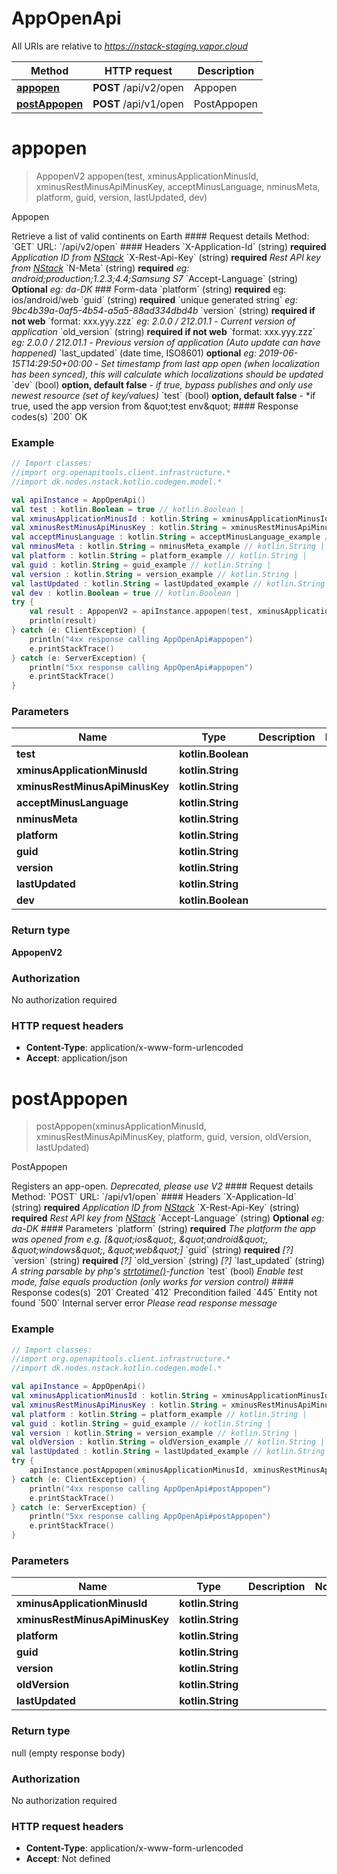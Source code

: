 # AppOpenApi

All URIs are relative to *https://nstack-staging.vapor.cloud*

Method | HTTP request | Description
------------- | ------------- | -------------
[**appopen**](AppOpenApi.md#appopen) | **POST** /api/v2/open | Appopen
[**postAppopen**](AppOpenApi.md#postAppopen) | **POST** /api/v1/open | PostAppopen


<a name="appopen"></a>
# **appopen**
> AppopenV2 appopen(test, xminusApplicationMinusId, xminusRestMinusApiMinusKey, acceptMinusLanguage, nminusMeta, platform, guid, version, lastUpdated, dev)

Appopen

Retrieve a list of valid continents on Earth  #### Request details Method:    &#x60;GET&#x60;  URL:    &#x60;/api/v2/open&#x60;  #### Headers  &#x60;X-Application-Id&#x60; (string) **required** _Application ID from [NStack](https://nstack.io)_  &#x60;X-Rest-Api-Key&#x60; (string) **required** _Rest API key from [NStack](https://nstack.io)_  &#x60;N-Meta&#x60; (string) **required** _eg: android;production;1.2.3;4.4;Samsung S7_  &#x60;Accept-Language&#x60; (string) **Optional** _eg: da-DK_  ### Form-data  &#x60;platform&#x60; (string) **required** eg: ios/android/web  &#x60;guid&#x60; (string) **required** &#x60;unique generated string&#x60; *eg: 9bc4b39a-0af5-4b54-a5a5-88ad334dbd4b*  &#x60;version&#x60; (string) **required if not web** &#x60;format: xxx.yyy.zzz&#x60; *eg: 2.0.0 / 212.01.1*  - *Current version of application*  &#x60;old_version&#x60; (string) **required if not web** &#x60;format: xxx.yyy.zzz&#x60; *eg: 2.0.0 / 212.01.1*  - *Previous version of application (Auto update can have happened)*  &#x60;last_updated&#x60; (date time, ISO8601) **optional** *eg: 2019-06-15T14:29:50+00:00*  - *Set timestamp from last app open (when localization has been synced), this will calculate which localizations should be updated*  &#x60;dev&#x60; (bool) **option, default false**  - *if true, bypass publishes and only use newest resource (set of key/values)*   &#x60;test&#x60; (bool) **option, default false**  - *if true, used the app version from \&quot;test env\&quot;    #### Response codes(s) &#x60;200&#x60; OK

### Example
```kotlin
// Import classes:
//import org.openapitools.client.infrastructure.*
//import dk.nodes.nstack.kotlin.codegen.model.*

val apiInstance = AppOpenApi()
val test : kotlin.Boolean = true // kotlin.Boolean | 
val xminusApplicationMinusId : kotlin.String = xminusApplicationMinusId_example // kotlin.String | 
val xminusRestMinusApiMinusKey : kotlin.String = xminusRestMinusApiMinusKey_example // kotlin.String | 
val acceptMinusLanguage : kotlin.String = acceptMinusLanguage_example // kotlin.String | 
val nminusMeta : kotlin.String = nminusMeta_example // kotlin.String | 
val platform : kotlin.String = platform_example // kotlin.String | 
val guid : kotlin.String = guid_example // kotlin.String | 
val version : kotlin.String = version_example // kotlin.String | 
val lastUpdated : kotlin.String = lastUpdated_example // kotlin.String | 
val dev : kotlin.Boolean = true // kotlin.Boolean | 
try {
    val result : AppopenV2 = apiInstance.appopen(test, xminusApplicationMinusId, xminusRestMinusApiMinusKey, acceptMinusLanguage, nminusMeta, platform, guid, version, lastUpdated, dev)
    println(result)
} catch (e: ClientException) {
    println("4xx response calling AppOpenApi#appopen")
    e.printStackTrace()
} catch (e: ServerException) {
    println("5xx response calling AppOpenApi#appopen")
    e.printStackTrace()
}
```

### Parameters

Name | Type | Description  | Notes
------------- | ------------- | ------------- | -------------
 **test** | **kotlin.Boolean**|  |
 **xminusApplicationMinusId** | **kotlin.String**|  |
 **xminusRestMinusApiMinusKey** | **kotlin.String**|  |
 **acceptMinusLanguage** | **kotlin.String**|  |
 **nminusMeta** | **kotlin.String**|  |
 **platform** | **kotlin.String**|  |
 **guid** | **kotlin.String**|  |
 **version** | **kotlin.String**|  |
 **lastUpdated** | **kotlin.String**|  |
 **dev** | **kotlin.Boolean**|  |

### Return type

**AppopenV2**

### Authorization

No authorization required

### HTTP request headers

 - **Content-Type**: application/x-www-form-urlencoded
 - **Accept**: application/json

<a name="postAppopen"></a>
# **postAppopen**
> postAppopen(xminusApplicationMinusId, xminusRestMinusApiMinusKey, platform, guid, version, oldVersion, lastUpdated)

PostAppopen

Registers an app-open.  _Deprecated, please use V2_  #### Request details Method: &#x60;POST&#x60;  URL: &#x60;/api/v1/open&#x60;  #### Headers &#x60;X-Application-Id&#x60; (string) **required** _Application ID from [NStack](https://nstack.io)_  &#x60;X-Rest-Api-Key&#x60; (string) **required** _Rest API key from [NStack](https://nstack.io)_  &#x60;Accept-Language&#x60; (string) **Optional** _eg: da-DK_  #### Parameters &#x60;platform&#x60; (string) **required** _The platform the app was opened from e.g. [\&quot;ios\&quot;, \&quot;android\&quot;, \&quot;windows\&quot;, \&quot;web\&quot;]_  &#x60;guid&#x60; (string) **required** _[?]_  &#x60;version&#x60; (string) **required** _[?]_  &#x60;old_version&#x60; (string) _[?]_  &#x60;last_updated&#x60; (string) _A string parsable by php&#39;s [strtotime()](http://php.net/manual/en/function.strtotime.php)-function_  &#x60;test&#x60; (bool) _Enable test mode, false equals production (only works for version control)_  #### Response codes(s) &#x60;201&#x60; Created  &#x60;412&#x60; Precondition failed  &#x60;445&#x60; Entity not found  &#x60;500&#x60; Internal server error _Please read response message_

### Example
```kotlin
// Import classes:
//import org.openapitools.client.infrastructure.*
//import dk.nodes.nstack.kotlin.codegen.model.*

val apiInstance = AppOpenApi()
val xminusApplicationMinusId : kotlin.String = xminusApplicationMinusId_example // kotlin.String | 
val xminusRestMinusApiMinusKey : kotlin.String = xminusRestMinusApiMinusKey_example // kotlin.String | 
val platform : kotlin.String = platform_example // kotlin.String | 
val guid : kotlin.String = guid_example // kotlin.String | 
val version : kotlin.String = version_example // kotlin.String | 
val oldVersion : kotlin.String = oldVersion_example // kotlin.String | 
val lastUpdated : kotlin.String = lastUpdated_example // kotlin.String | 
try {
    apiInstance.postAppopen(xminusApplicationMinusId, xminusRestMinusApiMinusKey, platform, guid, version, oldVersion, lastUpdated)
} catch (e: ClientException) {
    println("4xx response calling AppOpenApi#postAppopen")
    e.printStackTrace()
} catch (e: ServerException) {
    println("5xx response calling AppOpenApi#postAppopen")
    e.printStackTrace()
}
```

### Parameters

Name | Type | Description  | Notes
------------- | ------------- | ------------- | -------------
 **xminusApplicationMinusId** | **kotlin.String**|  |
 **xminusRestMinusApiMinusKey** | **kotlin.String**|  |
 **platform** | **kotlin.String**|  |
 **guid** | **kotlin.String**|  |
 **version** | **kotlin.String**|  |
 **oldVersion** | **kotlin.String**|  |
 **lastUpdated** | **kotlin.String**|  |

### Return type

null (empty response body)

### Authorization

No authorization required

### HTTP request headers

 - **Content-Type**: application/x-www-form-urlencoded
 - **Accept**: Not defined

